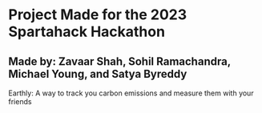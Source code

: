# Project Made for the 2023 Spartahack Hackathon 

## Made by: Zavaar Shah, Sohil Ramachandra, Michael Young, and Satya Byreddy

Earthly: A way to track you carbon emissions and measure them with your friends
